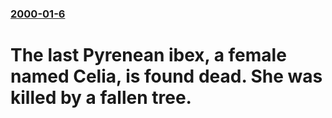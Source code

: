 ### [2000-01-6](/news/2000/01/6/index.md)

# The last Pyrenean ibex, a female named Celia, is found dead. She was killed by a fallen tree.



